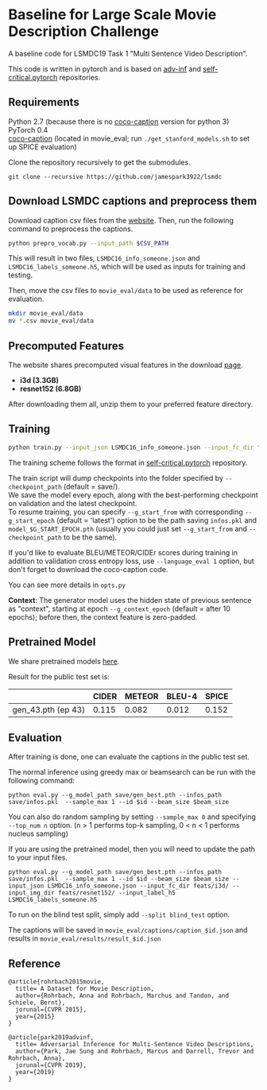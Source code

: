 # Baseline for Large Scale Movie Description Challenge

A baseline code for LSMDC19 Task 1 "Multi Sentence Video Description". 

This code is written in pytorch and is based on [adv-inf](https://github.com/jamespark3922/adv-inf) and [self-critical.pytorch](https://github.com/ruotianluo/self-critical.pytorch) repositories.

## Requirements
Python 2.7 (because there is no [coco-caption](https://github.com/tylin/coco-caption) version for python 3)  
PyTorch 0.4       
[coco-caption](https://github.com/tylin/coco-caption) (located in movie_eval; run `./get_stanford_models.sh` to set up SPICE evaluation)

Clone the repository recursively to get the submodules.

```git clone --recursive https://github.com/jamespark3922/lsmdc```

## Download LSMDC captions and preprocess them
Download caption csv files from the [website](https://sites.google.com/site/describingmovies/download?authuser=0). 
Then, run the following command to preprocess the captions.
```bash
python prepro_vocab.py --input_path $CSV_PATH
```
This will result in two files, `LSMDC16_info_someone.json` and `LSMDC16_labels_someone.h5`, which will be used as inputs for training and testing.

Then, move the csv files to `movie_eval/data` to be used as reference for evaluation.
```bash
mkdir movie_eval/data
mv *.csv movie_eval/data
```

## Precomputed Features
The website shares precomputed visual features in the download [page](https://sites.google.com/site/describingmovies/download?authuser=0).
- **i3d (3.3GB)** 
- **resnet152 (6.8GB)**

After downloading them all, unzip them to your preferred feature directory.

## Training
```bash
python train.py --input_json LSMDC16_info_someone.json --input_fc_dir feats/i3d/ --input_img_dir feats/resnet152/ --input_label_h5 LSMDC16_labels_someone.h5 --learning_rate 5e-4 --learning_rate_decay_start 0 --scheduled_sampling_start 0 --val_videos_use -1 --losses_print_every 10 --batch_size 16 
```
The training scheme follows the format in [self-critical.pytorch](https://github.com/ruotianluo/self-critical.pytorch) repository.

The train script will dump checkpoints into the folder specified by `--checkpoint_path` (default = save/).   
We save the model every epoch, along with the best-performing checkpoint on validation and the latest checkpoint.  
To resume training, you can specify `--g_start_from` with corresponding `--g_start_epoch` (default = 'latest') option to be the path saving `infos.pkl` and `model_$G_START_EPOCH.pth` (usually you could just set `--g_start_from` and `--checkpoint_path` to be the same).  

If you'd like to evaluate BLEU/METEOR/CIDEr scores during training in addition to validation cross entropy loss, use `--language_eval 1` option, but don't forget to download the coco-caption code.

You can see more details in `opts.py`

**Context**: The generator model uses the hidden state of previous sentence as "context", starting at epoch `--g_context_epoch` (default = after 10 epochs); before then, the context feature is zero-padded.

## Pretrained Model

We share pretrained models [here](https://drive.google.com/drive/u/0/folders/19epC22JhlcMx7DZU82OqAVbgfCmTs38Y).

Result for the public test set is:

|                       | CIDER         | METEOR       | BLEU-4       | SPICE 
| -------------         | ------------- |------------- |------------- | ------------- 
| gen_43.pth (ep 43)    | 0.115         | 0.082         | 0.012         | 0.152

## Evaluation
After training is done, one can evaluate the captions in the public test set.

The normal inference using greedy max or beamsearch can be run with the following command:
```angular2html
python eval.py --g_model_path save/gen_best.pth --infos_path save/infos.pkl  --sample_max 1 --id $id --beam_size $beam_size
```
You can also do random sampling by setting `--sample_max 0` and specifying `--top_num n` option. (n > 1 performs top-k sampling, 0 < n < 1 performs nucleus sampling)

If you are using the pretrained model, then you will need to update the path to your input files.
```angular2html
python eval.py --g_model_path save/gen_best.pth --infos_path save/infos.pkl  --sample_max 1 --id $id --beam_size $beam_size --input_json LSMDC16_info_someone.json --input_fc_dir feats/i3d/ --input_img_dir feats/resnet152/ --input_label_h5 LSMDC16_labels_someone.h5
```

To run on the blind test split, simply add `--split blind_test` option.

The captions will be saved in `movie_eval/captions/caption_$id.json` and results in `movie_eval/results/result_$id.json`

## Reference

```
@article{rohrbach2015movie,
  title= A Dataset for Movie Description,
  author={Rohrbach, Anna and Rohrbach, Marchus and Tandon, and Schiele, Bernt},
  jorunal={CVPR 2015},
  year={2015}
}

@article{park2019advinf,
  title= Adversarial Inference for Multi-Sentence Video Descriptions,
  author={Park, Jae Sung and Rohrbach, Marcus and Darrell, Trevor and Rohrbach, Anna},
  jorunal={CVPR 2019},
  year={2019}
}
```

